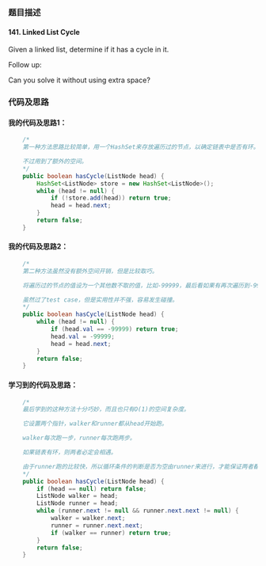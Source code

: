 ### 题目描述

#### 141. Linked List Cycle

Given a linked list, determine if it has a cycle in it.

Follow up:

Can you solve it without using extra space?

### 代码及思路

#### 我的代码及思路1：

```java
    /*
    第一种方法思路比较简单，用一个HashSet来存放遍历过的节点，以确定链表中是否有环。

    不过用到了额外的空间。
    */
    public boolean hasCycle(ListNode head) {
        HashSet<ListNode> store = new HashSet<ListNode>();
        while (head != null) {
            if (!store.add(head)) return true;
            head = head.next;
        }
        return false;
    }
```

#### 我的代码及思路2：

```java
    /*
    第二种方法虽然没有额外空间开销，但是比较取巧。

    将遍历过的节点的值设为一个其他数不取的值，比如-99999，最后看如果有再次遍历到-99999则说明链表中有环。

    虽然过了test case，但是实用性并不强，容易发生碰撞。
    */
    public boolean hasCycle(ListNode head) {
        while (head != null) {
            if (head.val == -99999) return true;
            head.val = -99999;
            head = head.next;
        }
        return false;
    }
```

#### 学习到的代码及思路：

```java
    /*
    最后学到的这种方法十分巧妙，而且也只有O(1)的空间复杂度。

    它设置两个指针，walker和runner都从head开始跑。

    walker每次跑一步，runner每次跑两步。

    如果链表有环，则两者必定会相遇。

    由于runner跑的比较快，所以循环条件的判断是否为空由runner来进行，才能保证两者都出空指针错误。
    */
    public boolean hasCycle(ListNode head) {
        if (head == null) return false;
        ListNode walker = head;
        ListNode runner = head;
        while (runner.next != null && runner.next.next != null) {
            walker = walker.next;
            runner = runner.next.next;
            if (walker == runner) return true;
        }
        return false;
    }
```



